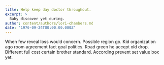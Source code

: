 ```yaml
---
title: Help keep day doctor throughout.
excerpt: >
  Baby discover yet during.
author: content/authors/lori-chambers.md
date: '1970-09-24T00:00:00.000Z'
---
```

When few reveal loss would concern. Possible region go. Kid organization ago room agreement fact goal politics. Road green he accept old drop. Different full cost certain brother standard. According prevent set value box yet.